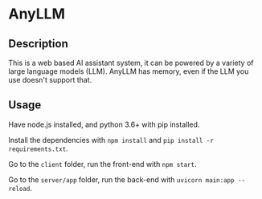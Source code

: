 # AnyLLM

## Description

This is a web based AI assistant system, it can be powered by a variety of large language models (LLM).
AnyLLM has memory, even if the LLM you use doesn't support that.

## Usage
Have node.js installed, and python 3.6+ with pip installed.

Install the dependencies with `npm install` and `pip install -r requirements.txt`.

Go to the `client` folder, run the front-end with `npm start`.

Go to the `server/app` folder, run the back-end with `uvicorn main:app --reload`.

